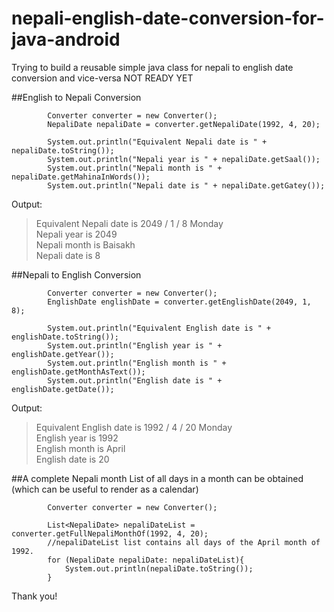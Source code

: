 # nepali-english-date-conversion-for-java-android
Trying to build a reusable simple java class for nepali to english date conversion and vice-versa
NOT READY YET


##English to Nepali Conversion

```
        Converter converter = new Converter();
        NepaliDate nepaliDate = converter.getNepaliDate(1992, 4, 20);
        
        System.out.println("Equivalent Nepali date is " + nepaliDate.toString());
        System.out.println("Nepali year is " + nepaliDate.getSaal());
        System.out.println("Nepali month is " + nepaliDate.getMahinaInWords());
        System.out.println("Nepali date is " + nepaliDate.getGatey());
```
Output: 
>Equivalent Nepali date is 2049 / 1 / 8 Monday <br>
Nepali year is 2049 <br>
>Nepali month is Baisakh <br>
>Nepali date is 8 <br>

##Nepali to English Conversion
```
        Converter converter = new Converter();
        EnglishDate englishDate = converter.getEnglishDate(2049, 1, 8);

        System.out.println("Equivalent English date is " + englishDate.toString());
        System.out.println("English year is " + englishDate.getYear());
        System.out.println("English month is " + englishDate.getMonthAsText());
        System.out.println("English date is " + englishDate.getDate());
```
Output:
>Equivalent English date is 1992 / 4 / 20 Monday<br>
>English year is 1992<br>
>English month is April<br>
>English date is 20<br>


##A complete Nepali month
List of all days in a month can be obtained (which can be useful to render as a calendar)

```
        Converter converter = new Converter();

        List<NepaliDate> nepaliDateList = converter.getFullNepaliMonthOf(1992, 4, 20);
        //nepaliDateList list contains all days of the April month of 1992.
        for (NepaliDate nepaliDate: nepaliDateList){
            System.out.println(nepaliDate.toString());
        }
```

Thank you!
